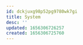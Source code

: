 ```yaml
---
id: dckjuxg98p52pg9780wk7gi
title: System
desc: ''
updated: 1656306726257
created: 1656306725760
---
```


